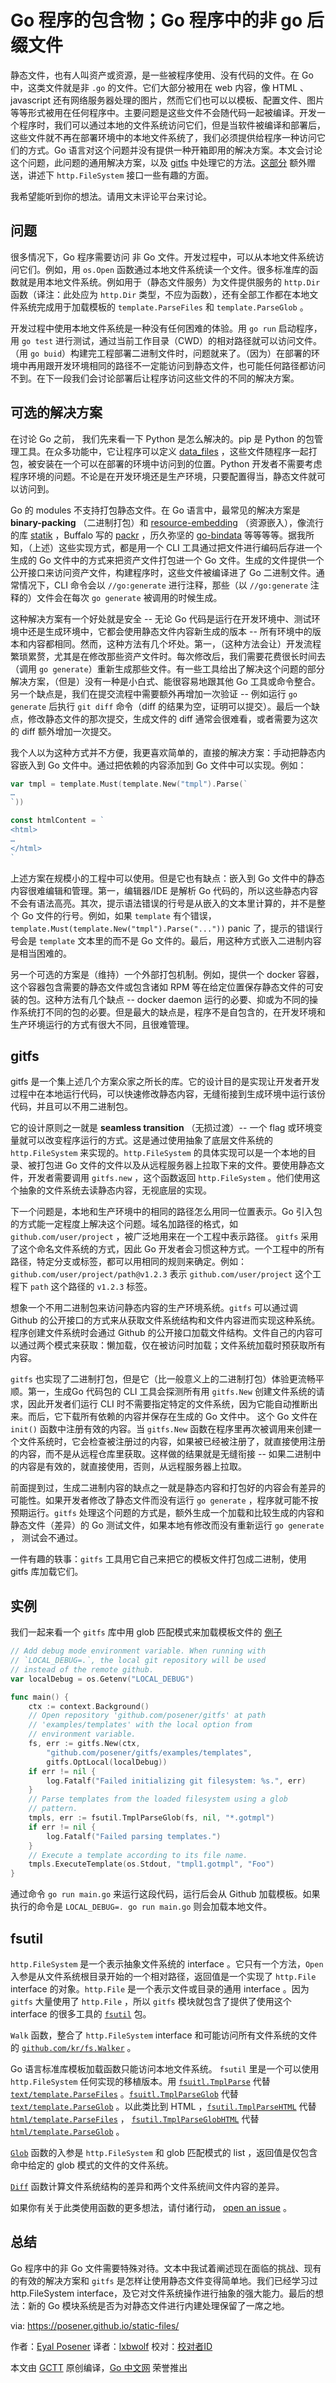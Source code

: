 # Go 程序的包含物；Go 程序中的非 go 后缀文件

静态文件，也有人叫资产或资源，是一些被程序使用、没有代码的文件。在 Go 中，这类文件就是非 `.go` 的文件。它们大部分被用在 web 内容，像 HTML 、javascript 还有网络服务器处理的图片，然而它们也可以以模板、配置文件、图片等等形式被用在任何程序中。主要问题是这些文件不会随代码一起被编译。开发一个程序时，我们可以通过本地的文件系统访问它们，但是当软件被编译和部署后，这些文件就不再在部署环境中的本地文件系统了，我们必须提供给程序一种访问它们的方式。Go 语言对这个问题并没有提供一种开箱即用的解决方案。本文会讨论这个问题，此问题的通用解决方案，以及 [gitfs](https://github.com/posener/gitfs) 中处理它的方法。[这部分](https://posener.github.io/static-files/#fsutil) 额外赠送，讲述下 `http.FileSystem` 接口一些有趣的方面。

我希望能听到你的想法。请用文末评论平台来讨论。

## 问题

很多情况下，Go 程序需要访问 非 Go 文件。开发过程中，可以从本地文件系统访问它们。例如，用 `os.Open` 函数通过本地文件系统读一个文件。很多标准库的函数就是用本地文件系统。例如用于（静态文件服务）为文件提供服务的 `http.Dir` 函数（译注：此处应为 `http.Dir` 类型，不应为函数），还有全部工作都在本地文件系统完成用于加载模板的 `template.ParseFiles` 和 `template.ParseGlob` 。

开发过程中使用本地文件系统是一种没有任何困难的体验。用 `go run` 启动程序，用 `go test` 进行测试，通过当前工作目录（CWD）的相对路径就可以访问文件。（用 `go buid`）构建完工程部署二进制文件时，问题就来了。（因为）在部署的环境中再用跟开发环境相同的路径不一定能访问到静态文件，也可能任何路径都访问不到。在下一段我们会讨论部署后让程序访问这些文件的不同的解决方案。

## 可选的解决方案

在讨论 Go 之前， 我们先来看一下 Python 是怎么解决的。pip 是 Python 的包管理工具。在众多功能中，它让程序可以定义 [data_files](https://docs.python.org/2/distutils/setupscript.html#installing-additional-files) ，这些文件随程序一起打包，被安装在一个可以在部署的环境中访问到的位置。Python 开发者不需要考虑程序环境的问题。不论是在开发环境还是生产环境，只要配置得当，静态文件就可以访问到。

Go 的 modules 不支持打包静态文件。在 Go 语言中，最常见的解决方案是 **binary-packing** （二进制打包）和 [resource-embedding](https://github.com/avelino/awesome-go#resource-embedding) （资源嵌入），像流行的库 [statik](https://github.com/rakyll/statik) ，Buffalo 写的 [packr](https://github.com/gobuffalo/packr) ，历久弥坚的 [go-bindata](https://github.com/go-bindata/go-bindata) 等等等等。据我所知，（上述）这些实现方式，都是用一个 CLI 工具通过把文件进行编码后存进一个生成的 Go 文件中的方式来把资产文件打包进一个 Go 文件。生成的文件提供一个公开接口来访问资产文件，构建程序时，这些文件被编译进了 Go 二进制文件。通常情况下，CLI 命令会以 `//go:generate` 进行注释，那些（以 `//go:generate` 注释的）文件会在每次 `go generate` 被调用的时候生成。

这种解决方案有一个好处就是安全 -- 无论 Go 代码是运行在开发环境中、测试环境中还是生成环境中，它都会使用静态文件内容新生成的版本 -- 所有环境中的版本和内容都相同。然而，这种方法有几个坏处。第一，（这种方法会让）开发流程繁琐累赘，尤其是在修改那些资产文件时。每次修改后，我们需要花费很长时间去（调用 `go generate`）重新生成那些文件。有一些工具给出了解决这个问题的部分解决方案，（但是）没有一种是小白式、能很容易地跟其他 Go 工具或命令整合。另一个缺点是，我们在提交流程中需要额外再增加一次验证 -- 例如运行 `go generate` 后执行 `git diff` 命令（diff 的结果为空，证明可以提交）。最后一个缺点，修改静态文件的那次提交，生成文件的 diff 通常会很难看，或者需要为这次的 diff 额外增加一次提交。

我个人以为这种方式并不方便，我更喜欢简单的，直接的解决方案：手动把静态内容嵌入到 Go 文件中。通过把依赖的内容添加到 Go 文件中可以实现。例如：

```go
var tmpl = template.Must(template.New("tmpl").Parse(`
…
`))

const htmlContent = `
<html>
…
</html>
`
```

上述方案在规模小的工程中可以使用。但是它也有缺点：嵌入到 Go 文件中的静态内容很难编辑和管理。第一，编辑器/IDE 是解析 Go 代码的，所以这些静态内容不会有语法高亮。其次，提示语法错误的行号是从嵌入的文本里计算的，并不是整个 Go 文件的行号。例如，如果 `template` 有个错误，`template.Must(template.New("tmpl").Parse("..."))` panic 了，提示的错误行号会是 `template` 文本里的而不是 Go 文件的。最后，用这种方式嵌入二进制内容是相当困难的。

另一个可选的方案是（维持）一个外部打包机制。例如，提供一个 docker 容器，这个容器包含需要的静态文件或包含诸如 RPM 等在给定位置保存静态文件的可安装的包。这种方法有几个缺点 -- docker daemon 运行的必要、抑或为不同的操作系统打不同的包的必要。但是最大的缺点是，程序不是自包含的，在开发环境和生产环境运行的方式有很大不同，且很难管理。

## gitfs

gitfs 是一个集上述几个方案众家之所长的库。它的设计目的是实现让开发者开发过程中在本地运行代码，可以快速修改静态内容，无缝衔接到生成环境中运行该份代码，并且可以不用二进制包。

它的设计原则之一就是 **seamless transition** （无损过渡）-- 一个 flag 或环境变量就可以改变程序运行的方式。这是通过使用抽象了底层文件系统的 `http.FileSystem`  来实现的。`http.FileSystem` 的具体实现可以是一个本地的目录、被打包进 Go 文件的文件以及从远程服务器上拉取下来的文件。要使用静态文件，开发者需要调用 `gitfs.new` ，这个函数返回 `http.FileSystem` 。他们使用这个抽象的文件系统去读静态内容，无视底层的实现。

下一个问题是，本地和生产环境中的相同的路径怎么用同一位置表示。Go 引入包的方式能一定程度上解决这个问题。域名加路径的格式，如 `github.com/user/project` ，被广泛地用来在一个工程中表示路径。 `gitfs` 采用了这个命名文件系统的方式，因此 Go 开发者会习惯这种方式。一个工程中的所有路径，特定分支或标签，都可以用相同的规则来确定。例如： `github.com/user/project/path@v1.2.3` 表示 `github.com/user/project` 这个工程下 `path` 这个路径的 `v1.2.3` 标签。

想象一个不用二进制包来访问静态内容的生产环境系统。`gitfs` 可以通过调 Github 的公开接口的方式来从获取文件系统结构和文件内容进而实现这种系统。程序创建文件系统时会通过 Github 的公开接口加载文件结构。文件自己的内容可以通过两个模式来获取：懒加载，仅在被访问时加载；文件系统加载时预获取所有内容。

`gitfs` 也实现了二进制打包，但是它（比一般意义上的二进制打包）体验更流畅平顺。第一，生成Go 代码包的 CLI 工具会探测所有用 `gitfs.New` 创建文件系统的请求，因此开发者们运行 CLI 时不需要指定特定的文件系统，因为它能自动推断出来。而后，它下载所有依赖的内容并保存在生成的 Go 文件中。 这个 Go 文件在 `init()` 函数中注册有效的内容。当 `gitfs.New` 函数在程序里再次被调用来创建一个文件系统时，它会检查被注册过的内容，如果被已经被注册了，就直接使用注册的内容，而不是从远程仓库里获取。这样做的结果就是无缝衔接 -- 如果二进制中的内容是有效的，就直接使用，否则，从远程服务器上拉取。

前面提到过，生成二进制内容的缺点之一就是静态内容和打包好的内容会有差异的可能性。如果开发者修改了静态文件而没有运行 `go generate`  ，程序就可能不按预期运行。`gitfs` 处理这个问题的方式是，额外生成一个加载和比较生成的内容和静态文件（差异）的 Go 测试文件，如果本地有修改而没有重新运行 `go generate` ， 测试会不通过。

一件有趣的轶事：`gitfs` 工具用它自己来把它的模板文件打包成二进制，使用 gitfs 库加载它们。

## 实例

我们一起来看一个 `gitfs` 库中用 glob 匹配模式来加载模板文件的 [例子](https://github.com/posener/gitfs/blob/master/examples/templates/templates.go)

```go
// Add debug mode environment variable. When running with
// `LOCAL_DEBUG=.`, the local git repository will be used
// instead of the remote github.
var localDebug = os.Getenv("LOCAL_DEBUG")

func main() {
	ctx := context.Background()
	// Open repository 'github.com/posener/gitfs' at path
	// 'examples/templates' with the local option from
	// environment variable.
	fs, err := gitfs.New(ctx,
		"github.com/posener/gitfs/examples/templates",
		gitfs.OptLocal(localDebug))
	if err != nil {
		log.Fatalf("Failed initializing git filesystem: %s.", err)
	}
	// Parse templates from the loaded filesystem using a glob
	// pattern.
	tmpls, err := fsutil.TmplParseGlob(fs, nil, "*.gotmpl")
	if err != nil {
		log.Fatalf("Failed parsing templates.")
	}
	// Execute a template according to its file name.
	tmpls.ExecuteTemplate(os.Stdout, "tmpl1.gotmpl", "Foo")
}
```

通过命令 `go run main.go` 来运行这段代码，运行后会从 Github 加载模板。如果执行的命令是 `LOCAL_DEBUG=. go run main.go` 则会加载本地文件。

## fsutil

`http.FileSystem` 是一个表示抽象文件系统的 interface 。它只有一个方法，`Open` 入参是从文件系统根目录开始的一个相对路径，返回值是一个实现了 `http.File` interface 的对象。`http.File` 是一个表示文件或目录的通用 interface 。因为 `gitfs` 大量使用了 `http.File` ，所以 `gitfs` 模块就包含了提供了使用这个 interface 的很多工具的  [`fsutil`](https://godoc.org/github.com/posener/gitfs/fsutil) 包。

`Walk` 函数，整合了 `http.FileSystem` interface 和可能访问所有文件系统的文件的 [`github.com/kr/fs.Walker`](https://godoc.org/github.com/kr/fs#Walker) 。

Go 语言标准库模板加载函数只能访问本地文件系统。 `fsutil` 里是一个可以使用 `http.FileSystem` 任何实现的移植版本。用  [`fsuitl.TmplParse`](https://godoc.org/github.com/posener/gitfs/fsutil#TmplParse) 代替 [`text/template.ParseFiles`](https://golang.org/pkg/text/template/#ParseFiles) 。[`fsuitl.TmplParseGlob`](https://godoc.org/github.com/posener/gitfs/fsutil#TmplParseGlob) 代替 [`text/template.ParseGlob`](https://golang.org/pkg/text/template/#ParseGlob) 。以此类比到 HTML ，[`fsutil.TmplParseHTML`](https://godoc.org/github.com/posener/gitfs/fsutil#TmplParseHTML) 代替 [`html/template.ParseFiles`](https://golang.org/pkg/html/template/#ParseFiles) ， [`fsutil.TmplParseGlobHTML`](https://godoc.org/github.com/posener/gitfs/fsutil#TmplParseGlobHTML) 代替 [`html/template.ParseGlob`](https://golang.org/pkg/html/template/#ParseGlob) 。

 [`Glob`](https://godoc.org/github.com/posener/gitfs/fsutil#Glob) 函数的入参是 `http.FileSystem` 和 glob 匹配模式的 list ，返回值是仅包含命中给定的 glob 模式的文件的文件系统。

 [`Diff`](https://godoc.org/github.com/posener/gitfs/fsutil#Diff) 函数计算文件系统结构的差异和两个文件系统间文件内容的差异。

如果你有关于此类使用函数的更多想法，请付诸行动， [open an issue](https://github.com/posener/gitfs/issues) 。

## 总结

Go 程序中的非 Go 文件需要特殊对待。文本中我试着阐述现在面临的挑战、现有的有效的解决方案和 `gitfs` 是怎样让使用静态文件变得简单地。我们已经学习过 http.FileSystem interface，及它对文件系统操作进行抽象的强大能力。最后的想法：新的 Go 模块系统是否为对静态文件进行内建处理保留了一席之地。

via: https://posener.github.io/static-files/

作者：[Eyal Posener](https://posener.github.io/)
译者：[lxbwolf](https://github.com/lxbwolf)
校对：[校对者ID](https://github.com/校对者ID)

本文由 [GCTT](https://github.com/studygolang/GCTT) 原创编译，[Go 中文网](https://studygolang.com/) 荣誉推出
